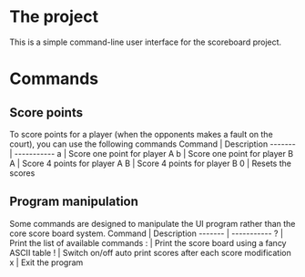 # The project
This is a simple command-line user interface for the scoreboard project.

# Commands
## Score points
To score points for a player (when the opponents makes a fault on the court), you can use the following commands 
Command | Description
------- | -----------
a | Score one point for player A
b | Score one point for player B
A | Score 4 points for player A
B | Score 4 points for player B
0 | Resets the scores
  
## Program manipulation
Some commands are designed to manipulate the UI program rather than the core score board system.
Command | Description
------- | -----------
? | Print the list of available commands
: | Print the score board using a fancy ASCII table
! | Switch on/off auto print scores after each score modification
x | Exit the program